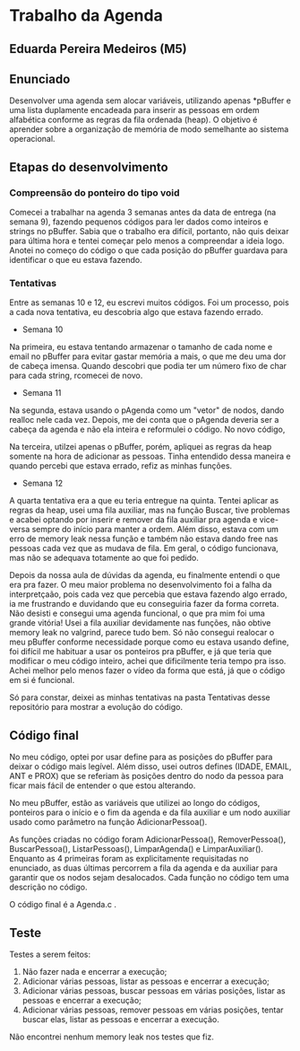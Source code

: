 # Trabalho da Agenda
## Eduarda Pereira Medeiros (M5)

## Enunciado
Desenvolver uma agenda sem alocar variáveis, utilizando apenas *pBuffer e uma lista duplamente encadeada para inserir as pessoas em ordem alfabética conforme as regras da fila ordenada (heap). O objetivo é aprender sobre a organização de memória de modo semelhante ao sistema operacional.

## Etapas do desenvolvimento
### Compreensão do ponteiro do tipo void

Comecei a trabalhar na agenda 3 semanas antes da data de entrega (na semana 9), fazendo pequenos códigos para ler dados como inteiros e strings no pBuffer. Sabia que o trabalho era difícil, portanto, não quis deixar para última hora e tentei começar pelo menos a compreendar a ideia logo. Anotei no começo do código o que cada posição do pBuffer guardava para identificar o que eu estava fazendo. 

### Tentativas

Entre as semanas 10 e 12, eu escrevi muitos códigos. Foi um processo, pois a cada nova tentativa, eu descobria algo que estava fazendo errado. 

* Semana 10

Na primeira, eu estava tentando armazenar o tamanho de cada nome e email no pBuffer para evitar gastar memória a mais, o que me deu uma dor de cabeça imensa. Quando descobri que podia ter um número fixo de char para cada string, rcomecei de novo.

* Semana 11

Na segunda, estava usando o pAgenda como um "vetor" de nodos, dando realloc nele cada vez. Depois, me dei conta que o pAgenda deveria ser a cabeça da agenda e não ela inteira e reformulei o código. No novo código, 

Na terceira, utilzei apenas o pBuffer, porém, apliquei as regras da heap somente na hora de adicionar as pessoas. Tinha entendido dessa maneira e quando percebi que estava errado, refiz as minhas funções.

* Semana 12

A quarta tentativa era a que eu teria entregue na quinta. Tentei aplicar as regras da heap, usei uma fila auxiliar, mas na função Buscar, tive problemas e acabei optando por inserir e remover da fila auxiliar pra agenda e vice-versa sempre do início para manter a ordem. Além disso, estava com um erro de memory leak nessa função e também não estava dando free nas pessoas cada vez que as mudava de fila. Em geral, o código funcionava, mas não se adequava totamente ao que foi pedido.

Depois da nossa aula de dúvidas da agenda, eu finalmente entendi o que era pra fazer. O meu maior problema no desenvolvimento foi a falha da interpretçaão, pois cada vez que percebia que estava fazendo algo errado, ia me frustrando e duvidando que eu conseguiria fazer da forma correta. Não desisti e consegui uma agenda funcional, o que pra mim foi uma grande vitória! Usei a fila auxiliar devidamente nas funções, não obtive memory leak no valgrind, parece tudo bem. Só não consegui realocar o meu pBuffer conforme necessidade porque como eu estava usando define, foi difícil me habituar a usar os ponteiros pra pBuffer, e já que teria que modificar o meu código inteiro, achei que dificilmente teria tempo pra isso. Achei melhor pelo menos fazer o vídeo da forma que está, já que o código em si é funcional.

Só para constar, deixei as minhas tentativas na pasta Tentativas desse repositório para mostrar a evolução do código.

## Código final

No meu código, optei por usar define para as posições do pBuffer para deixar o código mais legível. Além disso, usei outros defines (IDADE, EMAIL, ANT e PROX) que se referiam às posições dentro do nodo da pessoa para ficar mais fácil de entender o que estou alterando. 

No meu pBuffer, estão as variáveis que utilizei ao longo do códigos, ponteiros para o início e o fim da agenda e da fila auxiliar e um nodo auxiliar usado como parâmetro na função AdicionarPessoa().

As funções criadas no código foram AdicionarPessoa(), RemoverPessoa(), BuscarPessoa(), ListarPessoas(), LimparAgenda() e LimparAuxiliar(). Enquanto as 4 primeiras foram as explicitamente requisitadas no enunciado, as duas últimas percorrem a fila da agenda e da auxiliar para garantir que os nodos sejam desalocados. Cada função no código tem uma descrição no código.

O código final é a Agenda.c .

## Teste

Testes a serem feitos:

1) Não fazer nada e encerrar a execução;
2) Adicionar várias pessoas, listar as pessoas e encerrar a execução;
3) Adicionar várias pessoas, buscar pessoas em várias posições, listar as pessoas e encerrar a execução;
4) Adicionar várias pessoas, remover pessoas em várias posições, tentar buscar elas, listar as pessoas e encerrar a execução.

Não encontrei nenhum memory leak nos testes que fiz.
